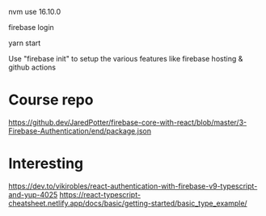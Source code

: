 nvm use 16.10.0

firebase login

yarn start

Use "firebase init" to setup the various features like firebase hosting & github actions

# Course repo
https://github.dev/JaredPotter/firebase-core-with-react/blob/master/3-Firebase-Authentication/end/package.json

# Interesting
https://dev.to/vikirobles/react-authentication-with-firebase-v9-typescript-and-yup-4025
https://react-typescript-cheatsheet.netlify.app/docs/basic/getting-started/basic_type_example/